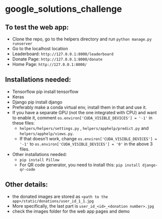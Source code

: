 # google_solutions_challenge

## To test the web app:
- Clone the repo, go to the helpers directory and run `python manage.py runserver`
- Go to the localhost location
- Leaderboard: `http://127.0.0.1:8000/leaderboard`
- Donate Page: `http://127.0.0.1:8000/donate`
- Home Page: `http://127.0.0.1:8000/`

## Installations needed:
- Tensorflow
       pip install tensorflow
- Keras
- Django
       pip install django
- Preferably make a conda virtual env, install them in that and use it.
- If you have a separate GPU (not the one integrated with CPU) and want to enable it, comment `os.environ['CUDA_VISIBLE_DEVICES'] = '-1'` in these files:
  - `helpers/helpers/settings.py` ,  `helpers/apphelp/predict.py` and `helpers/apphelp/views.py`.
  - If that doesn't work, change `os.environ['CUDA_VISIBLE_DEVICES'] = '-1'` to `os.environ['CUDA_VISIBLE_DEVICES'] = '0'` in the above 3 files. 
- Other installations needed: 
  - `pip install Pillow`
  - For QR code generator, you need to install this: `pip install django-qr-code`

## Other details: 
- the donated images are stored as `<path to the app>/static/donations/user_id_1_1.jpg`
- More specifically, the last part is `user_id_<id>_<donation number>.jpg`
- check the images folder for the web app pages and demo
